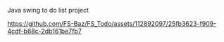 Java swing to do list project





https://github.com/FS-Baz/FS_Todo/assets/112892097/25fb3623-f909-4cdf-b68c-2db161be7fb7

